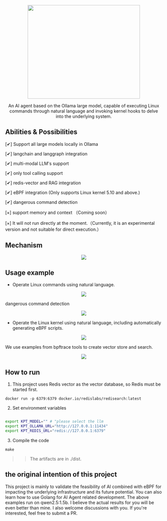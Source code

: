 <div align="center">

<p align="center">
<img src="https://cdn.jsdelivr.net/gh/boylegu/kernal-gpt/assets/kernal_gpt.png" width="360" height="300">
</p>

<p>
An AI agent based on the Ollama large model, capable of executing Linux commands through natural language and invoking kernel hooks to delve into the underlying system.
</p>

</div>

## Abilities & Possibilities

[✔] Support all large models locally in Ollama

[✔] langchain and langgraph integration

[✔] multi-modal LLM's support 

[✔] only tool calling support

[✔] redis-vector and RAG integration

[✔] eBPF integration (Only supports Linux kernel 5.10 and above.)

[✔] dangerous command detection

[×] support memory and context （Coming soon）

[×] It will not run directly at the moment.（Currently, it is an experimental version and not suitable for direct execution.）

## Mechanism

<p align="center">
<img src="https://cdn.jsdelivr.net/gh/boylegu/kernal-gpt/assets/black.png">
</p>

## Usage example

- Operate Linux commands using natural language.

<p align="center">
<img src="https://cdn.jsdelivr.net/gh/boylegu/kernal-gpt/assets/oscmd_en_eg01.gif">
</p>

dangerous command detection

<p align="center">
<img src="https://cdn.jsdelivr.net/gh/boylegu/kernal-gpt/assets/oscmd_en_eg02.gif">
</p>

- Operate the Linux kernel using natural language, including automatically generating eBPF scripts.

<p align="center">
<img src="https://cdn.jsdelivr.net/gh/boylegu/kernal-gpt/assets/bpf_en_eg01.gif">
</p>

We use examples from bpftrace tools to create vector store and search.


<p align="center">
<img src="https://cdn.jsdelivr.net/gh/boylegu/kernal-gpt/assets/bpf_en_eg02.gif">
</p>

## How to run

1. This project uses Redis vector as the vector database, so Redis must be started first.

```
docker run -p 6379:6379 docker.io/redislabs/redisearch:latest 
```

2. Set environment variables

```bash

export KPT_MODEL="" # "please select the llm
export KPT_OLLAMA_URL="http://127.0.0.1:11434"
export KPT_REDIS_URL="redis://127.0.0.1:6379"
```


3. Compile the code

```
make
```

>> The artifacts are in ./dist.

## the original intention of this project

This project is mainly to validate the feasibility of AI combined with eBPF for impacting the underlying infrastructure and its future potential. You can also learn how to use Golang for AI Agent related development. The above examples run on qwen2.5:1.5b. I believe the actual results for you will be even better than mine. I also welcome discussions with you. If you're interested, feel free to submit a PR.